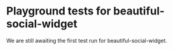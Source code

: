 # Playground tests for beautiful-social-widget
We are still awaiting the first test run for beautiful-social-widget.
